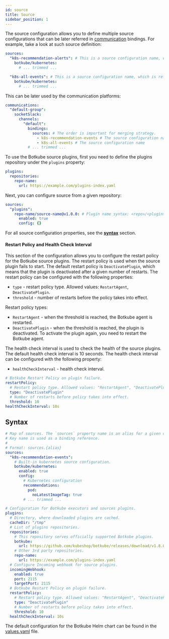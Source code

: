 ```yaml
---
id: source
title: Source
sidebar_position: 1
---
```


The source configuration allows you to define multiple source configurations that can be later referred in [communication](../communication) bindings. For example, take a look at such source definition:

```yaml
sources:
  "k8s-recommendation-alerts": # This is a source configuration name, which is referred in communication bindings.
    botkube/kubernetes:
      # ... trimmed ...

  "k8s-all-events": # This is a source configuration name, which is referred in communication bindings.
    botkube/kubernetes:
      # ... trimmed ...
```

This can be later used by the communication platforms:

```yaml
communications:
  "default-group":
    socketSlack:
      channels:
        "default":
          bindings:
            sources: # The order is important for merging strategy.
              - k8s-recommendation-events # The source configuration name
              - k8s-all-events # The source configuration name
          # ... trimmed ...
```

To use the Botkube source plugins, first you need to define the plugins repository under the `plugins` property:

```yaml
plugins:
  repositories:
    repo-name:
      url: https://example.com/plugins-index.yaml
```

Next, you can configure source from a given repository:

```yaml
sources:
  "plugins":
    repo-name/source-name@v1.0.0: # Plugin name syntax: <repo>/<plugin>[@<version>]. If version is not provided, the latest version from repository is used.
      enabled: true
      config: {}
```

For all source configuration properties, see the [**syntax**](#syntax) section.

#### Restart Policy and Health Check Interval

This section of the configuration allows you to configure the restart policy for the Botkube source plugins. The restart policy is used when the source plugin fails to start. The default restart policy is `DeactivatePlugin`, which means that the plugin is deactivated after a given number of restarts. The restart policy can be configured with the following properties:

- `type` - restart policy type. Allowed values: `RestartAgent`, `DeactivatePlugin`.
- `threshold` - number of restarts before the policy takes into effect.

Restart policy types:

- `RestartAgent` - when the threshold is reached, the Botkube agent is restarted.
- `DeactivatePlugin` - when the threshold is reached, the plugin is deactivated. To activate the plugin again, you need to restart the Botkube agent.

The health check interval is used to check the health of the source plugins. The default health check interval is 10 seconds. The health check interval can be configured with the following property:

- `healthCheckInterval` - health check interval.

```yaml
# Botkube Restart Policy on plugin failure.
restartPolicy:
  # Restart policy type. Allowed values: "RestartAgent", "DeactivatePlugin".
  type: "DeactivatePlugin"
  # Number of restarts before policy takes into effect.
  threshold: 10
healthCheckInterval: 10s
```

## Syntax

```yaml
# Map of sources. The `sources` property name is an alias for a given configuration.
# Key name is used as a binding reference.
#
# Format: sources.{alias}
sources:
  "k8s-recommendation-events":
    # Built-in kubernetes source configuration.
    botkube/kubernetes:
      enabled: true
      config:
        # Kubernetes configuration
        recommendations:
          pod:
            noLatestImageTag: true
        # ... trimmed ...

# Configuration for Botkube executors and sources plugins.
plugins:
  # Directory, where downloaded plugins are cached.
  cacheDir: "/tmp"
  # List of plugins repositories.
  repositories:
    # This repository serves officially supported Botkube plugins.
    botkube:
      url: https://github.com/kubeshop/botkube/releases/download/v1.8.0/plugins-index.yaml
    # Other 3rd party repositories.
    repo-name:
      url: https://example.com/plugins-index.yaml
  # Configure Incoming webhook for source plugins.
  incomingWebhook:
    enabled: true
    port: 2115
    targetPort: 2115
  # Botkube Restart Policy on plugin failure.
  restartPolicy:
    # Restart policy type. Allowed values: "RestartAgent", "DeactivatePlugin".
    type: "DeactivatePlugin"
    # Number of restarts before policy takes into effect.
    threshold: 10
  healthCheckInterval: 10s
```

The default configuration for the Botkube Helm chart can be found in the [values.yaml](https://github.com/kubeshop/botkube/blob/main/helm/botkube/values.yaml) file.
